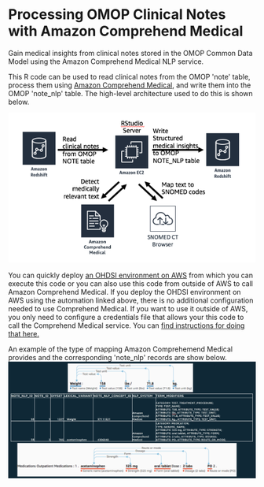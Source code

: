 # Processing OMOP Clinical Notes with Amazon Comprehend Medical
Gain medical insights from clinical notes stored in the OMOP Common Data Model using the Amazon Comprehend Medical NLP service.

This R code can be used to read clinical notes from the OMOP 'note' table, process them using [Amazon Comprehend Medical](https://aws.amazon.com/comprehend/medical/), and write them into the OMOP 'note_nlp' table.  The high-level architecture used to do this is shown below.

![diagram](https://github.com/JamesSWiggins/omop-notes-amazon-comprehend-medical/raw/master/images/omop-cm-notes-arch.png)

You can quickly deploy [an OHDSI environment on AWS](https://github.com/JamesSWiggins/ohdsi-cfn) from which you can execute this code or you can also use this code from outside of AWS to call Amazon Comprehend Medical.  If you deploy the OHDSI environment on AWS using the automation linked above, there is no additional configuration needed to use Comprehend Medical.  If you want to use it outside of AWS, you only need to configure a credentials file that allows your this code to call the Comprehend Medical service.  You can [find instructions for doing that here.](https://boto3.amazonaws.com/v1/documentation/api/latest/guide/configuration.html)

An example of the type of mapping Amazon Comprehemend Medical provides and the corresponding 'note_nlp' records are show below.
![diagram](https://github.com/JamesSWiggins/omop-notes-amazon-comprehend-medical/blob/master/images/omop-cm-mapping.png)
